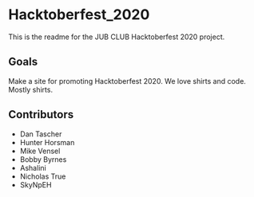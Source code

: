 # Hacktoberfest_2020

This is the readme for the JUB CLUB Hacktoberfest 2020 project.

## Goals

Make a site for promoting Hacktoberfest 2020. We love shirts and code. Mostly shirts.

## Contributors

- Dan Tascher
- Hunter Horsman
- Mike Vensel
- Bobby Byrnes
- Ashalini
- Nicholas True
- SkyNpEH
